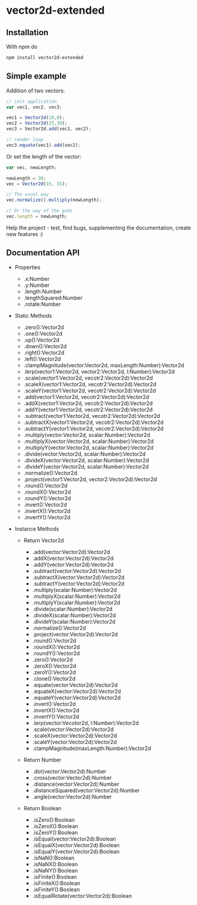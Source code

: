 # vector2d-extended

## Installation

With npm do

```bash
npm install vector2d-extended
```

## Simple example

Addition of two vectors:

```javascript
// init application
var vec1, vec2, vec3;

vec1 = Vector2d(10,0);
vec2 = Vector2d(25,30);
vec3 = Vector2d.add(vec1, vec2);

// render loop
vec3.equate(vec1).add(vec2);

```

Or set the length of the vector:

```javascript
var vec, newLength;

newLength = 30;
vec = Vector2d(15, 35);

// The usual way
vec.normalize().multiply(newLength);

// Or the way of the gods
vec.length = newLength;
```

Help the project - test, find bugs, supplementing the documentation, create new features :)

## Documentation API


* Properties

  * .x:Number
  * .y:Number
  * .length:Number
  * .lengthSquared:Number
  * .rotate:Number

* Static Methods

  * .zero():Vector2d
  * .one():Vector2d
  * .up():Vector2d
  * .down():Vector2d
  * .right():Vector2d
  * .left():Vector2d
  * .clampMagnitude(vector:Vector2d, maxLength:Number):Vector2d
  * .lerp(vector1:Vector2d, vector2:Vector2d, l:Number):Vector2d
  * .scale(vector1:Vector2d, vecotr2:Vector2d):Vector2d
  * .scaleX(vector1:Vector2d, vecotr2:Vector2d):Vector2d
  * .scaleY(vector1:Vector2d, vecotr2:Vector2d):Vector2d
  * .add(vector1:Vector2d, vecotr2:Vector2d):Vector2d
  * .addX(vector1:Vector2d, vecotr2:Vector2d):Vector2d
  * .addY(vector1:Vector2d, vecotr2:Vector2d):Vector2d
  * .subtract(vector1:Vector2d, vecotr2:Vector2d):Vector2d
  * .subtractX(vector1:Vector2d, vecotr2:Vector2d):Vector2d
  * .subtractY(vector1:Vector2d, vecotr2:Vector2d):Vector2d
  * .multiply(vector:Vector2d, scalar:Number):Vector2d
  * .multiplyX(vector:Vector2d, scalar:Number):Vector2d
  * .multiplyY(vector:Vector2d, scalar:Number):Vector2d
  * .divide(vector:Vector2d, scalar:Number):Vector2d
  * .divideX(vector:Vector2d, scalar:Number):Vector2d
  * .divideY(vector:Vector2d, scalar:Number):Vector2d
  * .normalize():Vector2d
  * .project(vector1:Vector2d, vector2:Vector2d):Vector2d
  * .round():Vector2d
  * .roundX():Vector2d
  * .roundY():Vector2d
  * .invert():Vector2d
  * .invertX():Vector2d
  * .invertY():Vector2d

* Instance Methods

  * Return Vector2d

    * .add(vector:Vector2d):Vector2d
    * .addX(vector:Vector2d):Vector2d
    * .addY(vector:Vector2d):Vector2d
    * .subtract(vector:Vector2d):Vector2d
    * .subtractX(vector:Vector2d):Vector2d
    * .subtractY(vector:Vector2d):Vector2d
    * .multiply(scalar:Number):Vector2d
    * .multiplyX(scalar:Number):Vector2d
    * .multiplyY(scalar:Number):Vector2d
    * .divide(scalar:Number):Vector2d
    * .divideX(scalar:Number):Vector2d
    * .divideY(scalar:Number):Vector2d
    * .normalize():Vector2d
    * .project(vector:Vector2d):Vector2d
    * .round():Vector2d
    * .roundX():Vector2d
    * .roundY():Vector2d
    * .zero():Vector2d
    * .zeroX():Vector2d
    * .zeroY():Vector2d
    * .clone():Vector2d
    * .equate(vector:Vector2d):Vector2d
    * .equateX(vector:Vector2d):Vector2d
    * .equateY(vector:Vector2d):Vector2d
    * .invert():Vector2d
    * .invertX():Vector2d
    * .invertY():Vector2d
    * .lerp(vector:Vecotor2d, l:Number):Vector2d
    * .scale(vector:Vector2d):Vector2d
    * .scaleX(vector:Vector2d):Vector2d
    * .scaleY(vector:Vector2d):Vector2d
    * .clampMagnitude(maxLength:Number):Vector2d

  * Return Number

    * .dot(vector:Vector2d):Number
    * .cross(vector:Vector2d):Number
    * .distance(vector:Vector2d):Number
    * .distanceSquared(vector:Vector2d):Number
    * .angle(vector:Vector2d):Number

  * Return Boolean

    * .isZero():Boolean
    * .isZeroX():Boolean
    * .isZeroY():Boolean
    * .isEqual(vector:Vector2d):Boolean
    * .isEqualX(vector:Vector2d):Boolean
    * .isEqualY(vector:Vector2d):Boolean
    * .isNaN():Boolean
    * .isNaNX():Boolean
    * .isNaNY():Boolean
    * .isFinite():Boolean
    * .isFiniteX():Boolean
    * .isFiniteY():Boolean
    * .isEqualRotate(vector:Vector2d):Boolean